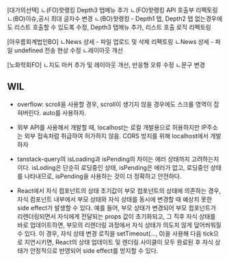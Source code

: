 [대가의선택]
ㄴ(FO)핫랭킹 Depth3 탭메뉴 추가
ㄴ(FO)핫랭킹 API 호출부 리펙토링
ㄴ(BO)이슈,공시 최대 글자수 변경
ㄴ(BO)핫랭킹 - Depth1 탭, Depth2 탭 없는경우에도 리스트 호출할 수 있도록 수정, Depth3 탭메뉴 추가, 리스트 호출 로직 리펙토링

[아우름회계법인BO]
ㄴNews 상세 - 파일 업로드 및 삭제 리펙토링
ㄴNews 상세 - 파일 undefined 전송 현상 수정
ㄴ레이아웃 개선

[노화학회FO]
ㄴ지도 마커 추가 및 레이아웃 개선, 반응형 오류 수정
ㄴ문구 변경

## WIL

- overflow: scroll을 사용할 경우, scroll이 생기지 않을 경우에도 스크롤 영역이 잡혀버린다. auto를 사용하자.

- 외부 API를 사용해서 개발할 때, localhost는 로컬 개발용으로 허용하지만 IP주소는 외부 접속처럼 취급하여 허가하지 않음. CORS 방지를 위해 localhost에서 개발하자

- tanstack-query의 isLoading과 isPending의 차이는 에러 상태까지 고려하는지이다. isLoding은 단순히 로딩중인 상태, isPending은 에러가 없고, 로딩중인 상태를 나타내므로, isPending을 사용하는 것이 더 정확하고 안전하다.

- React에서 자식 컴포넌트의 상태 초기값이 부모 컴포넌트의 상태에 의존하는 경우, 자식 컴포넌트 내부에서 부모 상태와 자식 상태를 동시에 변경할 때 예상치 못한 side effect가 발생할 수 있다.
  예를 들어, 부모 상태가 변경되어 부모 컴포넌트가 리렌더링되면서 자식에게 전달되는 props 값이 초기화되고, 그 직후 자식 상태를 바로 업데이트하면, 부모의 리렌더링 과정에서 자식 상태가 의도치 않게 덮어씌워질 수 있다.
  이 경우, 자식 상태 변경 로직을 setTimeout(..., 0)을 사용해 다음 tick으로 지연시키면, React의 상태 업데이트 및 렌더링 사이클이 모두 완료된 후 자식 상태가 안정적으로 반영되어 side effect를 방지할 수 있다.
